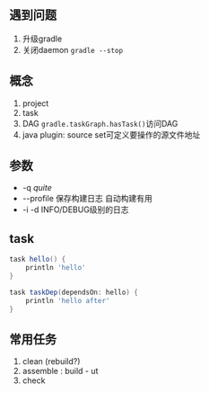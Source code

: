 ## 遇到问题
1. 升级gradle
2. 关闭daemon `gradle --stop`

## 概念
1. project
2. task
3. DAG `gradle.taskGraph.hasTask()`访问DAG 
4. java plugin: source set可定义要操作的源文件地址

## 参数
- -q    *quite*
- --profile 保存构建日志 自动构建有用
- -i -d INFO/DEBUG级别的日志

## task

```groovy
task hello() {
    println 'hello'
}

task taskDep(dependsOn: hello) {
    println 'hello after'
}
```

## 常用任务
1. clean (rebuild?)
2. assemble : build - ut
3. check

